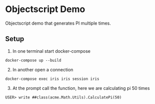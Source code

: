 # Objectscript Demo

Objectscript demo that generates PI multiple times.

## Setup
1.  In one terminal start docker-compose
```
docker-compose up --build
```

2. In another open a connection
```
docker-compose exec iris iris session iris
```

3. At the prompt call the function, here we are calculating pi 50 times
```
USER> write ##class(acme.Math.Utils).CalculatePi(50)
```
